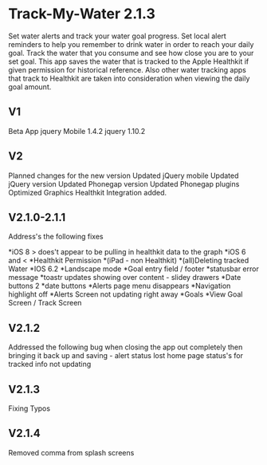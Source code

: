 Track-My-Water
2.1.3
==============
Set water alerts and track your water goal progress. Set local alert reminders to help you remember to drink water in order to reach your daily goal. Track the water that you consume and see how close you are to your set goal. This app saves the water that is tracked to the Apple Healthkit if given permission for historical reference. Also other water tracking apps that track to Healthkit are taken into consideration when viewing the daily goal amount.


## V1 ###
Beta App 
jquery Mobile 1.4.2
jquery 1.10.2

## V2 ###
Planned changes for the new version
Updated jQuery mobile 
Updated jQuery version
Updated Phonegap version
Updated Phonegap plugins
Optimized Graphics
Healthkit Integration added.

## V2.1.0-2.1.1 ##
Address's the following fixes

*iOS 8 > does't appear to be pulling in healthkit data to the graph
*iOS 6 and <
*Healthkit Permission
*(iPad - non Healthkit)
*(all)Deleting tracked Water
*IOS 6.2
*Landscape mode
*Goal entry field / footer
*statusbar error message
*toastr updates showing over content - slidey drawers
*Date buttons 2
*date buttons
*Alerts page menu disappears
*Navigation highlight off
*Alerts Screen not updating right away
*Goals
*View Goal Screen / Track Screen

## V2.1.2
Addressed the following
bug when closing the app out completely then bringing it back up and saving - alert status lost
home page status's for tracked info not updating


## V2.1.3
Fixing Typos

## V2.1.4
Removed comma from splash screens
